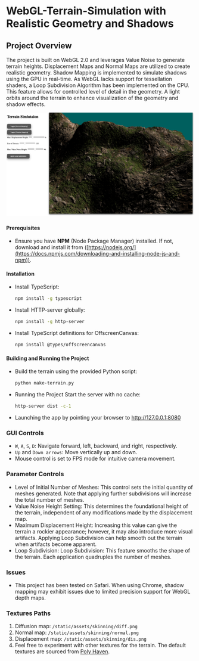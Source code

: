 # WebGL-Terrain-Simulation with Realistic Geometry and Shadows

## Project Overview
The project is built on WebGL 2.0 and leverages Value Noise to generate terrain heights. Displacement Maps and Normal Maps are utilized to create realistic geometry. Shadow Mapping is implemented to simulate shadows using the GPU in real-time. As WebGL lacks support for tessellation shaders, a Loop Subdivision Algorithm has been implemented on the CPU. This feature allows for controlled level of detail in the geometry. A light orbits around the terrain to enhance visualization of the geometry and shadow effects.

![](terrain_simulation.png)

#### Prerequisites
- Ensure you have **NPM** (Node Package Manager) installed. If not, download and install it from ([https://nodejs.org/](https://docs.npmjs.com/downloading-and-installing-node-js-and-npm)).

#### Installation
- Install TypeScript:
  ```bash
  npm install -g typescript
- Install HTTP-server globally:
  ```bash
  npm install -g http-server
- Install TypeScript definitions for OffscreenCanvas:
  ```bash
  npm install @types/offscreencanvas

#### Building and Running the Project

- Build the terrain using the provided Python script:
  ```bash
  python make-terrain.py
- Running the Project
  Start the server with no cache:
  ```bash
  http-server dist -c-1
- Launching the app by pointing your browser to http://127.0.0.1:8080
  
### GUI Controls
- `W`, `A`, `S`, `D`: Navigate forward, left, backward, and right, respectively.
- `Up` and `Down arrows`: Move vertically up and down.
- Mouse control is set to FPS mode for intuitive camera movement.

### Parameter Controls
- Level of Initial Number of Meshes: This control sets the initial quantity of meshes generated. Note that applying further subdivisions will increase the total number of meshes.
- Value Noise Height Setting: This determines the foundational height of the terrain, independent of any modifications made by the displacement map.
- Maximum Displacement Height: Increasing this value can give the terrain a rockier appearance; however, it may also introduce more visual artifacts. Applying Loop Subdivision can help smooth out the terrain when artifacts become apparent.
- Loop Subdivision: Loop Subdivision: This feature smooths the shape of the terrain. Each application quadruples the number of meshes.

### Issues
- This project has been tested on Safari. When using Chrome, shadow mapping may exhibit issues due to limited precision support for WebGL depth maps.

### Textures Paths
1. Diffusion map: `/static/assets/skinning/diff.png`
2. Normal map: `/static/assets/skinning/normal.png`
3. Displacement map: `/static/assets/skinning/dis.png`
4. Feel free to experiment with other textures for the terrain. The default textures are sourced from [Poly Haven](https://polyhaven.com/).
